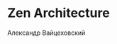<!-- .slide:    data-background-color="#000" -->
<!-- .slide:    data-background-image="css/theme/img/blueprint.png" -->
<!-- .slide:    class="center noveo-title" -->
<!-- .slide:    data-transition="convex" -->

# Zen Architecture

Александр Вайцеховский